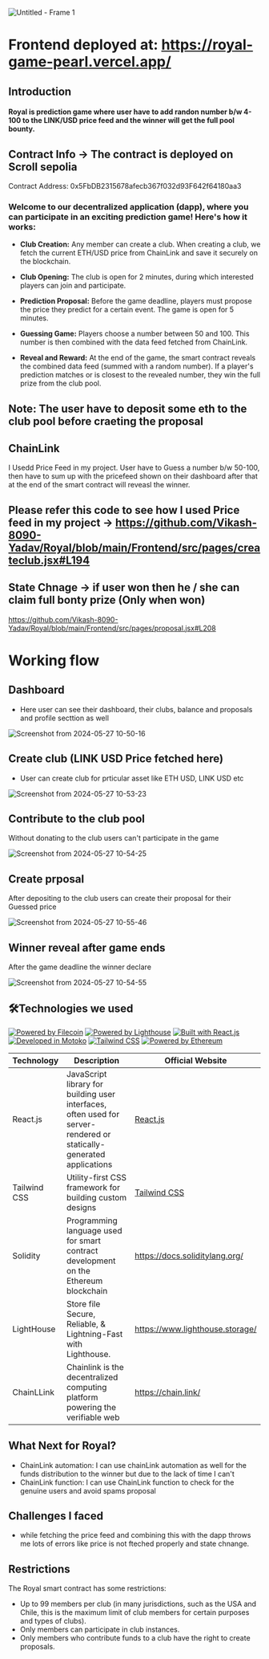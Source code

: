 

![Untitled - Frame 1](https://github.com/Vikash-8090-Yadav/Royal/assets/85225156/18814a50-41f8-4f87-8ae1-d7c53355b5b9)



#  Frontend deployed at: https://royal-game-pearl.vercel.app/


## Introduction 

#### Royal is prediction game where user have to add randon number b/w 4-100  to the LINK/USD price feed and  the  winner will get the full pool  bounty. 


## Contract Info -> The contract is deployed on Scroll sepolia

Contract Address: 0x5FbDB2315678afecb367f032d93F642f64180aa3



### Welcome to our decentralized application (dapp), where you can participate in an exciting prediction game! Here's how it works:

- **Club Creation:** Any member can create a club. When creating a club, we fetch the current ETH/USD price from ChainLink and save it securely on the blockchain.

- **Club Opening:** The club is open for 2 minutes, during which interested players can join and participate.

- **Prediction Proposal:** Before the game deadline, players must propose the price they predict for a certain event. The game is open for 5 minutes.

- **Guessing Game:** Players choose a number between 50 and 100. This number is then combined with the data feed fetched from ChainLink.

- **Reveal and Reward:** At the end of the game, the smart contract reveals the combined data feed (summed with a random number). If a player's prediction matches or is closest to the revealed number, they win the full prize from the club pool.


 ## Note: The user have to  deposit some eth to  the club pool before craeting the proposal


## ChainLink 

I Usedd Price Feed  in my project. User have to Guess a number b/w 50-100, then have to sum up with the pricefeed shown on their dashboard after that at the end of the smart contract will reveasl the winner.

##  Please refer this code to see how I used Price feed in my project ->  https://github.com/Vikash-8090-Yadav/Royal/blob/main/Frontend/src/pages/createclub.jsx#L194

## State Chnage ->  if user won then he / she can claim full bonty prize (Only when won)

https://github.com/Vikash-8090-Yadav/Royal/blob/main/Frontend/src/pages/proposal.jsx#L208


# Working flow 

## Dashboard 
- Here user can see their dashboard, their clubs, balance and proposals and profile secttion as well

![Screenshot from 2024-05-27 10-50-16](https://github.com/Vikash-8090-Yadav/Royal/assets/85225156/2520e6b1-0f0d-4ed7-a184-bbf46fe3cd30)

## Create club (LINK USD Price fetched  here)
- User can create club for prticular asset like ETH USD, LINK USD etc

![Screenshot from 2024-05-27 10-53-23](https://github.com/Vikash-8090-Yadav/Royal/assets/85225156/8943a334-5c9e-4986-99b1-d722d25bb550)


##  Contribute to  the club pool 

Without donating to the club users can't  participate in the  game

![Screenshot from 2024-05-27 10-54-25](https://github.com/Vikash-8090-Yadav/Royal/assets/85225156/f5cec6e5-057a-47fb-9ded-55c6e46d6b35)

## Create prposal 

After depositing to the club  users can create their proposal for their  Guessed price

![Screenshot from 2024-05-27 10-55-46](https://github.com/Vikash-8090-Yadav/Royal/assets/85225156/8256bc52-9a00-42f1-975e-9419a1e9a125)

##  Winner reveal after game ends 
 After the game deadline the winner declare

![Screenshot from 2024-05-27 10-54-55](https://github.com/Vikash-8090-Yadav/Royal/assets/85225156/8f813fd5-1d46-4288-9702-e8f3fec459e0)


## 🛠️Technologies we used

[![Powered by Filecoin](https://img.shields.io/badge/Powered_by-Filecoin-0174F2?logo=filecoin)](https://filecoin.io/)
[![Powered by Lighthouse](https://img.shields.io/badge/Powered_by-Lighthouse-ff69b4?logo=lighthouse)](https://lighthouse.filecoin.io/)
[![Built with React.js](https://img.shields.io/badge/Built_with-React.js-61DAFB?logo=react)](https://reactjs.org/)
[![Developed in Motoko](https://img.shields.io/badge/Developed_in-Motoko-2196F3?logo=dfinity)](https://sdk.dfinity.org/)
[![Tailwind CSS](https://img.shields.io/badge/Styled_with-Tailwind_CSS-38B2AC?logo=tailwind-css)](https://tailwindcss.com/)
[![Powered by Ethereum](https://img.shields.io/badge/Powered_by-Ethereum-3C3C3D?logo=ethereum)](https://ethereum.org/)

| Technology        | Description                                                | Official Website                                     |
|-------------------|------------------------------------------------------------|------------------------------------------------------|
| React.js          | JavaScript library for building user interfaces, often used for server-rendered or statically-generated applications | [React.js](https://reactjs.org/)                      |
| Tailwind CSS      | Utility-first CSS framework for building custom designs   | [Tailwind CSS](https://tailwindcss.com/)              |
| Solidity | Programming language used for smart contract development on the Ethereum blockchain | https://docs.soliditylang.org/ |
|LightHouse | Store file Secure, Reliable, & Lightning-Fast with Lighthouse. |https://www.lighthouse.storage/|
|ChainLLink | Chainlink is the decentralized computing platform powering the verifiable web| https://chain.link/|

## What Next for Royal?

- ChainLink automation: I can use chainLink automation as well for the funds distribution to the winner but due to the lack of time I can't
- ChainLink function: I can use ChainLink function to  check for the genuine users and avoid spams proposal


## Challenges  I faced 

-   while fetching the price feed and combining this with the dapp  throws me lots of errors like price is  not fteched properly and state chnange.

## Restrictions

The Royal smart contract has some restrictions:

- Up to 99 members per club (in many jurisdictions, such as the USA and Chile, this is the maximum limit of club members for certain purposes and types of clubs).
- Only members can participate in club instances.
- Only members who contribute funds to a club have the right to create proposals.
